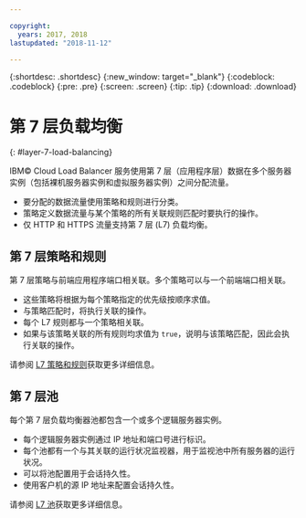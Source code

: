```yaml
---

copyright:
  years: 2017, 2018
lastupdated: "2018-11-12"

---
```


{:shortdesc: .shortdesc}
{:new_window: target="_blank"}
{:codeblock: .codeblock}
{:pre: .pre}
{:screen: .screen}
{:tip: .tip}
{:download: .download}

# 第 7 层负载均衡
{: #layer-7-load-balancing}

IBM© Cloud Load Balancer 服务使用第 7 层（应用程序层）数据在多个服务器实例（包括裸机服务器实例和虚拟服务器实例）之间分配流量。 

 * 要分配的数据流量使用策略和规则进行分类。 
 * 策略定义数据流量与某个策略的所有关联规则匹配时要执行的操作。
 * 仅 HTTP 和 HTTPS 流量支持第 7 层 (L7) 负载均衡。

## 第 7 层策略和规则 
第 7 层策略与前端应用程序端口相关联。多个策略可以与一个前端端口相关联。 

 * 这些策略将根据为每个策略指定的优先级按顺序求值。 
 * 与策略匹配时，将执行关联的操作。
 * 每个 L7 规则都与一个策略相关联。 
 * 如果与该策略关联的所有规则均求值为 `true`，说明与该策略匹配，因此会执行关联的操作。

请参阅 [L7 策略和规则](/docs/infrastructure/loadbalancer-service?topic=loadbalancer-service-layer-7-policy)获取更多详细信息。

## 第 7 层池
每个第 7 层负载均衡器池都包含一个或多个逻辑服务器实例。 

 * 每个逻辑服务器实例通过 IP 地址和端口号进行标识。 
 * 每个池都有一个与其关联的运行状况监视器，用于监视池中所有服务器的运行状况。
 * 可以将池配置用于会话持久性。 
 * 使用客户机的源 IP 地址来配置会话持久性。

请参阅 [L7 池](/docs/infrastructure/loadbalancer-service?topic=loadbalancer-service-layer-7-pool)获取更多详细信息。

